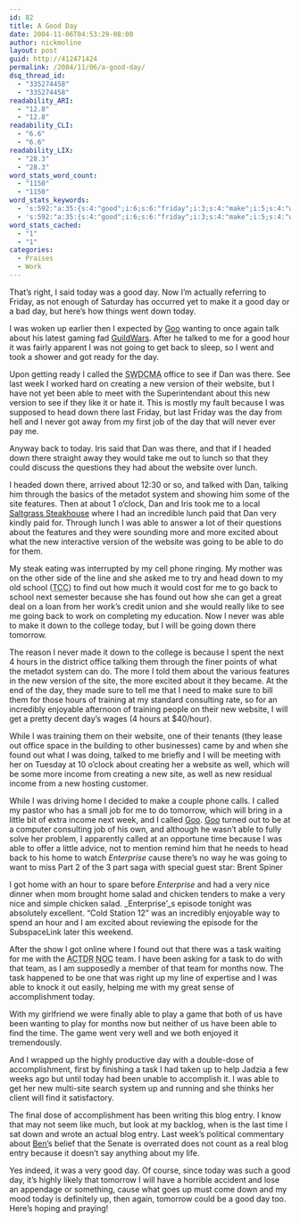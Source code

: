 ```yaml
---
id: 82
title: A Good Day
date: 2004-11-06T04:53:29-08:00
author: nickmoline
layout: post
guid: http://412471424
permalink: /2004/11/06/a-good-day/
dsq_thread_id:
  - "335274458"
  - "335274458"
readability_ARI:
  - "12.8"
  - "12.8"
readability_CLI:
  - "6.6"
  - "6.6"
readability_LIX:
  - "28.3"
  - "28.3"
word_stats_word_count:
  - "1150"
  - "1150"
word_stats_keywords:
  - 's:592:"a:35:{s:4:"good";i:6;s:6:"friday";i:3;s:4:"make";i:5;s:4:"went";i:3;s:6:"talked";i:3;s:4:"hour";i:4;s:5:"going";i:5;s:6:"called";i:4;s:6:"office";i:3;s:8:"creating";i:3;s:7:"version";i:4;s:7:"website";i:6;s:4:"able";i:10;s:4:"like";i:3;s:7:"because";i:5;s:4:"head";i:3;s:5:"lunch";i:4;s:6:"system";i:3;s:4:"site";i:4;s:8:"features";i:3;s:7:"excited";i:3;s:4:"find";i:3;s:5:"found";i:3;s:5:"hours";i:3;s:8:"training";i:3;s:4:"well";i:3;s:6:"income";i:3;s:4:"home";i:4;s:4:"time";i:3;s:10:"enterprise";i:3;s:4:"task";i:4;s:4:"team";i:3;s:14:"accomplishment";i:3;s:4:"blog";i:3;s:5:"entry";i:3;}";'
  - 's:592:"a:35:{s:4:"good";i:6;s:6:"friday";i:3;s:4:"make";i:5;s:4:"went";i:3;s:6:"talked";i:3;s:4:"hour";i:4;s:5:"going";i:5;s:6:"called";i:4;s:6:"office";i:3;s:8:"creating";i:3;s:7:"version";i:4;s:7:"website";i:6;s:4:"able";i:10;s:4:"like";i:3;s:7:"because";i:5;s:4:"head";i:3;s:5:"lunch";i:4;s:6:"system";i:3;s:4:"site";i:4;s:8:"features";i:3;s:7:"excited";i:3;s:4:"find";i:3;s:5:"found";i:3;s:5:"hours";i:3;s:8:"training";i:3;s:4:"well";i:3;s:6:"income";i:3;s:4:"home";i:4;s:4:"time";i:3;s:10:"enterprise";i:3;s:4:"task";i:4;s:4:"team";i:3;s:14:"accomplishment";i:3;s:4:"blog";i:3;s:5:"entry";i:3;}";'
word_stats_cached:
  - "1"
  - "1"
categories:
  - Praises
  - Work
---
```

That&#8217;s right, I said today was a good day. Now I&#8217;m actually referring to Friday, as not enough of Saturday has occurred yet to make it a good day or a bad day, but here&#8217;s how things went down today.

<!--more-->

I was woken up earlier then I expected by <a title="Goo's World" href="http://www.goosite.net/" target="_blank" rel="noopener noreferrer">Goo</a> wanting to once again talk about his latest gaming fad <a href="http://www.guildwars.com/" target="_blank" rel="noopener noreferrer">GuildWars</a>. After he talked to me for a good hour it was fairly apparent I was not going to get back to sleep, so I went and took a shower and got ready for the day.

Upon getting ready I called the <acronym title="Southwestern District of the Christian and Missionary Alliance">SWDCMA</acronym> office to see if Dan was there. See last week I worked hard on creating a new version of their website, but I have not yet been able to meet with the Superintendant about this new version to see if they like it or hate it. This is mostly my fault because I was supposed to head down there last Friday, but last Friday was the day from hell and I never got away from my first job of the day that will never ever pay me.

Anyway back to today. Iris said that Dan was there, and that if I headed down there straight away they would take me out to lunch so that they could discuss the questions they had about the website over lunch.

I headed down there, arrived about 12:30 or so, and talked with Dan, talking him through the basics of the metadot system and showing him some of the site features. Then at about 1 o&#8217;clock, Dan and Iris took me to a local <a href="http://www.saltgrass.com/" target="_blank" rel="noopener noreferrer">Saltgrass Steakhouse</a> where I had an incredible lunch paid that Dan very kindly paid for. Through lunch I was able to answer a lot of their questions about the features and they were sounding more and more excited about what the new interactive version of the website was going to be able to do for them.

My steak eating was interrupted by my cell phone ringing. My mother was on the other side of the line and she asked me to try and head down to my old school (<acronym title="Tarrant County College">TCC</acronym>) to find out how much it would cost for me to go back to school next semester because she has found out how she can get a great deal on a loan from her work&#8217;s credit union and she would really like to see me going back to work on completing my education. Now I never was able to make it down to the college today, but I will be going down there tomorrow.

The reason I never made it down to the college is because I spent the next 4 hours in the district office talking them through the finer points of what the metadot system can do. The more I told them about the various features in the new version of the site, the more excited about it they became. At the end of the day, they made sure to tell me that I need to make sure to bill them for those hours of training at my standard consulting rate, so for an incredibly enjoyable afternoon of training people on their new website, I will get a pretty decent day&#8217;s wages (4 hours at $40/hour).

While I was training them on their website, one of their tenants (they lease out office space in the building to other businesses) came by and when she found out what I was doing, talked to me briefly and I will be meeting with her on Tuesday at 10 o&#8217;clock about creating her a website as well, which will be some more income from creating a new site, as well as new residual income from a new hosting customer.

While I was driving home I decided to make a couple phone calls. I called my pastor who has a small job for me to do tomorrow, which will bring in a little bit of extra income next week, and I called <a title="Goo's World" href="http://www.goosite.net/" target="_blank" rel="noopener noreferrer">Goo</a>. <a title="Goo's World" href="http://www.goosite.net/" target="_blank" rel="noopener noreferrer">Goo</a> turned out to be at a computer consulting job of his own, and although he wasn&#8217;t able to fully solve her problem, I apparently called at an opportune time because I was able to offer a little advice, not to mention remind him that he needs to head back to his home to watch _Enterprise_ cause there&#8217;s no way he was going to want to miss Part 2 of the 3 part saga with special guest star: Brent Spiner

I got home with an hour to spare before _Enterprise_ and had a very nice dinner when mom brought home salad and chicken tenders to make a very nice and simple chicken salad. _Enterprise&#8217;_s episode tonight was absolutely excellent. &#8220;Cold Station 12&#8221; was an incredibly enjoyable way to spend an hour and I am excited about reviewing the episode for the SubspaceLink later this weekend.

After the show I got online where I found out that there was a task waiting for me with the <acronym title="A Call To Duty Roleplaying">ACTDR</acronym> <acronym title="Networks Operation Center">NOC</acronym> team. I have been asking for a task to do with that team, as I am supposedly a member of that team for months now. The task happened to be one that was right up my line of expertise and I was able to knock it out easily, helping me with my great sense of accomplishment today.

With my girlfriend we were finally able to play a game that both of us have been wanting to play for months now but neither of us have been able to find the time. The game went very well and we both enjoyed it tremendously.

And I wrapped up the highly productive day with a double-dose of accomplishment, first by finishing a task I had taken up to help <span class="removed_link" title="http://blog.cherry-tree.net/">Jadzia</span> a few weeks ago but until today had been unable to accomplish it. I was able to get her new multi-site search system up and running and she thinks her client will find it satisfactory.

The final dose of accomplishment has been writing this blog entry. I know that may not seem like much, but look at my backlog, when is the last time I sat down and wrote an actual blog entry. Last week&#8217;s political commentary about <a href="http://www.lifeofben.com/blog" target="_blank" rel="noopener noreferrer">Ben&#8217;</a>s belief that the Senate is overrated does not count as a real blog entry because it doesn&#8217;t say anything about my life.

Yes indeed, it was a very good day. Of course, since today was such a good day, it&#8217;s highly likely that tomorrow I will have a horrible accident and lose an appendage or something, cause what goes up must come down and my mood today is definitely up, then again, tomorrow could be a good day too. Here&#8217;s hoping and praying!